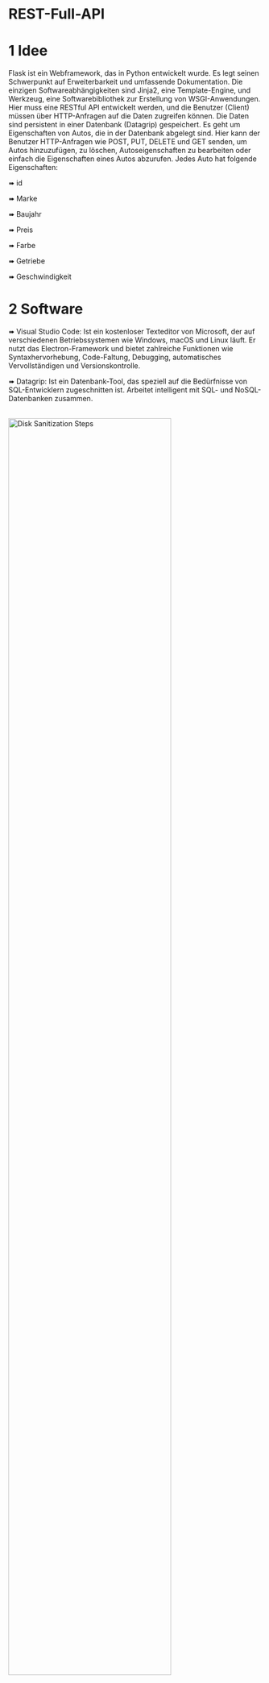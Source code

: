 # REST-Full-API
<h1>1 Idee</h1> 
Flask ist ein Webframework, das in Python entwickelt wurde. Es legt seinen Schwerpunkt auf Erweiterbarkeit und umfassende Dokumentation. Die einzigen Softwareabhängigkeiten sind Jinja2, eine Template-Engine, und Werkzeug, eine Softwarebibliothek zur Erstellung von WSGI-Anwendungen. Hier muss eine RESTful API entwickelt werden, und die Benutzer (Client) müssen über HTTP-Anfragen auf die Daten zugreifen können. Die Daten sind persistent in einer Datenbank (Datagrip) gespeichert. Es geht um Eigenschaften von Autos, die in der Datenbank abgelegt sind. Hier kann der Benutzer HTTP-Anfragen wie POST, PUT, DELETE und GET senden, um Autos hinzuzufügen, zu löschen, Autoseigenschaften zu bearbeiten oder einfach die Eigenschaften eines Autos abzurufen. Jedes Auto hat folgende Eigenschaften:

➠ id 

➠ Marke

➠ Baujahr

➠ Preis

➠ Farbe 

➠ Getriebe

➠ Geschwindigkeit


<h1>2 Software</h1> 

➠ Visual Studio Code:
Ist ein kostenloser Texteditor von Microsoft, der auf verschiedenen Betriebssystemen wie Windows, macOS und Linux läuft. Er nutzt das Electron-Framework und bietet zahlreiche Funktionen wie Syntaxhervorhebung, Code-Faltung, Debugging, automatisches Vervollständigen und Versionskontrolle.


➠ Datagrip:
Ist ein Datenbank-Tool, das speziell auf die Bedürfnisse von SQL-Entwicklern zugeschnitten ist. Arbeitet intelligent mit SQL- und NoSQL-Datenbanken zusammen.

<br />
<img src="https://i.imgur.com/YiOOPlL.png" height="80%" width="80%" alt="Disk Sanitization Steps"/>
<br />

➠ Postman:
Postman stellt eine proprietäre Plattform für Programmierschnittstellen (APIs) dar, auf der Entwickler die Möglichkeit haben, ihre APIs zu entwerfen, zu erstellen, zu testen und weiterzuentwickeln. In diesem Projekt wird Postman verwendet, um die REST-API zu testen.

<h1>3 Test der RESTful API mit Postman</h1> 
<h2>3.1 Neues Auto hinzufügen dank POST-Anfrage </h2> 
In folgendem Formular werden die Eigenschaften des Autos erfasst. Die API ist dafür zuständig, diese Daten in der Datenbank zu speichern, sodass sie später abgerufen, gelöscht oder bearbeitet werden können. <br />

<br />
<img src="https://i.imgur.com/RFbiodq.png" height="80%" width="80%" alt="Disk Sanitization Steps"/>
<br />
<img src="https://i.imgur.com/5Tzl4bl.png" height="80%" width="80%" alt="Disk Sanitization Steps"/>
<br />


<h2>3.2 Auto abrufen dank seiner Id mit GET Anfrage  </h2> 

Hier kann man ein Auto dank seiner Id abrufen werden. In diesem Beispiel wird ein Auto mit ID 10 abgerufen werden und das entspricht das Auto, das vorher hinzugefügt wurde.

<br />
<img src="https://i.imgur.com/zfnHFld.png" height="80%" width="80%" alt="Disk Sanitization Steps"/>
<br />


<h2>3.3 Auto Eigenschaften modifizieren dank PUT Http-Anfrage  </h2> 

Hier kann man ein Auto dank seiner Id modifiziert werden. In diesem Beispiel wird ein Auto mit ID 10 modifiziert und zwar die Farbe von grau zu blau.

<br />
<img src="https://i.imgur.com/I5YTvtg.png" height="80%" width="80%" alt="Disk Sanitization Steps"/>
<br />

<h2>3.4 Auto löschen dank seiner Id</h2> 

Hier kann man ein Auto dank seiner Id gelöscht werden. In diesem Beispiel wird ein Auto mit ID 10 gelöscht  und das entspricht das Auto, das vorher hinzugefügt wurde.

<br />
<img src="https://i.imgur.com/XLVDA4Q.png" height="80%" width="80%" alt="Disk Sanitization Steps"/>
<br />










